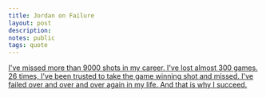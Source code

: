 ```yaml
---
title: Jordan on Failure
layout: post
description: 
notes: public
tags: quote
---
```


[I've missed more than 9000 shots in my career. I've lost almost 300 games. 26 times, I've been trusted to take the game winning shot and missed. I've failed over and over and over again in my life. And that is why I succeed.](https://www.azquotes.com/quote/150618)

